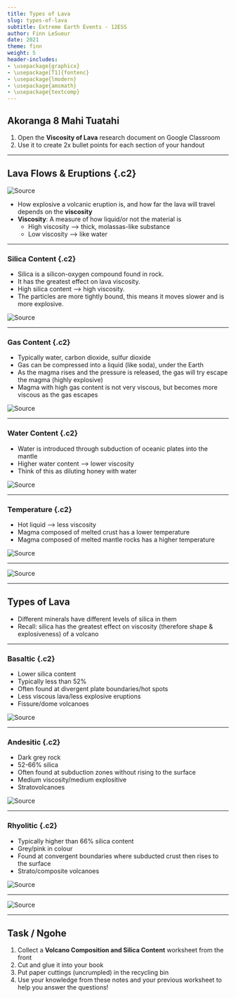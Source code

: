 ```yaml
---
title: Types of Lava
slug: types-of-lava
subtitle: Extreme Earth Events - 12ESS
author: Finn LeSueur
date: 2021
theme: finn
weight: 5
header-includes:
- \usepackage{graphicx}
- \usepackage[T1]{fontenc}
- \usepackage{lmodern}
- \usepackage{amsmath}
- \usepackage{textcomp}
---
```


## Akoranga 8 Mahi Tuatahi

1. Open the __Viscosity of Lava__ research document on Google Classroom
2. Use it to create 2x bullet points for each section of your handout

---

## Lava Flows & Eruptions {.c2}

![[Source](https://www.aljazeera.com/gallery/2021/3/21/long-dormant-volcano-comes-to-life-in-southwestern-iceland)](https://www.aljazeera.com/wp-content/uploads/2021/03/GettyImages-1231828580.jpg?resize=1170%2C780)

- How explosive a volcanic eruption is, and how far the lava will travel depends on the __viscosity__
- __Viscosity__: A measure of how liquid/or not the material is
    + High viscosity --> thick, molassas-like substance
    + Low viscosity --> like water

---

### Silica Content {.c2}

- Silica is a silicon-oxygen compound found in rock.
- It has the greatest effect on lava viscosity.
- High silica content --> high viscosity.
- The particles are more tightly bound, this means it moves slower and is more explosive.

![[Source](https://twitter.com/mikamckinnon/status/995491713098567680)](https://pbs.twimg.com/media/DdCyblmVAAEFIXg.jpg:large)

---

### Gas Content {.c2}

- Typically water, carbon dioxide, sulfur dioxide
- Gas can be compressed into a liquid (like soda), under the Earth
- As the magma rises and the pressure is released, the gas will try escape the magma (highly explosive)
- Magma with high gas content is not very viscous, but becomes more viscous as the gas escapes

![[Source](https://twitter.com/mikamckinnon/status/995491713098567680)](https://pbs.twimg.com/media/DdCyblmVAAEFIXg.jpg:large)

---

### Water Content {.c2}

- Water is introduced through subduction of oceanic plates into the mantle
- Higher water content --> lower viscosity
- Think of this as diluting honey with water

![[Source](https://twitter.com/mikamckinnon/status/995491713098567680)](https://pbs.twimg.com/media/DdCyblmVAAEFIXg.jpg:large)

---

### Temperature {.c2}

- Hot liquid --> less viscosity
- Magma composed of melted crust has a lower temperature
- Magma composed of melted mantle rocks has a higher temperature

![[Source](https://twitter.com/mikamckinnon/status/995491713098567680)](https://pbs.twimg.com/media/DdCyblmVAAEFIXg.jpg:large)

---

![[Source](https://twitter.com/mikamckinnon/status/995491713098567680)](https://pbs.twimg.com/media/DdCyblmVAAEFIXg.jpg:large)

---

## Types of Lava

- Different minerals have different levels of silica in them
- Recall: silica has the greatest effect on viscosity (therefore shape & explosiveness) of a volcano

---

### Basaltic {.c2}

- Lower silica content
- Typically less than 52%
- Often found at divergent plate boundaries/hot spots
- Less viscous lava/less explosive eruptions
- Fissure/dome volcanoes

![[Source](http://juliadolera.blogspot.com/2016/01/volcano-climate-and-weather-stars-and.html)](http://4.bp.blogspot.com/-n9EgFz0wAe4/Vqt9D8NmHhI/AAAAAAAAAG4/B6_Wh5hYvY0/s1600/Figure-2.2.5.jpg)

---

### Andesitic {.c2}

- Dark grey rock
- 52-66% silica
- Often found at subduction zones without rising to the surface
- Medium viscosity/medium explositive
- Stratovolcanoes

![[Source](https://www.gns.cri.nz/Home/Learning/Science-Topics/Volcanoes/New-Zealand-Volcanoes/Taranaki-Egmont)](https://www.gns.cri.nz/var/ezwebin_site/storage/images/media/images/mount-taranaki/5023-1-eng-GB/Mount-Taranaki.jpg)

---

### Rhyolitic {.c2}

- Typically higher than 66% silica content
- Grey/pink in colour
- Found at convergent boundaries where subducted crust then rises to the surface
- Strato/composite volcanoes

![[Source](https://www.gns.cri.nz/Home/Learning/Science-Topics/Volcanoes/New-Zealand-Volcanoes/Whakaari-White-Island)](https://www.gns.cri.nz/var/ezwebin_site/storage/images/media/images/white-island/5082-1-eng-GB/White-Island.jpg)

---

![[Source](https://www.coolgeography.co.uk/A-level/AQA/Year%2013/Plate%20Tectonics/Volcanoes/Extrusive%20landforms%20-%20Major.htm)](https://www.coolgeography.co.uk/A-level/AQA/Year%2013/Plate%20Tectonics/Volcanoes/Volcano_types.jpg)

---

## Task / Ngohe

1. Collect a __Volcano Composition and Silica Content__ worksheet from the front
2. Cut and glue it into your book
3. Put paper cuttings (uncrumpled) in the recycling bin
4. Use your knowledge from these notes and your previous worksheet to help you answer the questions!
